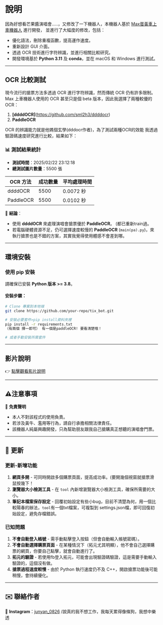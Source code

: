 # 說明
因為好想看芒果醬演唱會.....，又修改了一下機器人，本機器人基於 [Max蛋黃車上車機器人](https://github.com/lovefirst02/tix_bot) 進行開發，
並進行了大幅度的修改，包括：
- 優化語法，刪除重複函數，提高運作速度。
- 重新設計 GUI 介面。
- 透過 OCR 技術進行字符辨識，並進行相關比較研究。
- 開發環境基於 **Python 3.11** 及 **conda**，並在 macOS 和 Windows 進行測試。
---
## OCR 比較測試

現今流行的搶票方法多透過 OCR 進行字符辨識，然而傳統 OCR 仍有許多限制。
Max 上車機器人使用的 OCR 甚至只是個 beta 版本，因此我選擇了兩種較優的 OCR：

1. **[ddddOCR]**(https://github.com/sml2h3/ddddocr)
2. **PaddleOCR**

OCR 的辨識能力就是他媽個玄學(dddocr作者)，為了測試兩種OCR的效能
我透過驗證碼速度研究進行比較，結果如下：

### 📊 測試結果統計

- **測試時間**：2025/02/22 23:12:18
- **總測試圖片數量**：5500 張

| OCR 方法   | 成功數量 | 平均處理時間 |
|------------|----------|--------------|
| ddddOCR    | 5500     | 0.0072 秒    |
| PaddleOCR  | 5500     | 0.0102 秒    |

📌 **結論**：
- 使用 **ddddOCR** 來處理演唱會搶票優於 **PaddleOCR**。 (都已重新train過。
- 若電腦硬體資源不足，仍可選擇速度較慢的 **PaddleOCR** (`main(pa).py`)，來執行搶票也是不錯的方案，其實我覺得使用體感不會差到哪。

---

## 環境安裝

###  使用 pip 安裝
請確保已安裝 **Python 版本 >= 3.8**。

#### 安裝步驟：
```bash
# Clone 專案到本地端
git clone https://github.com/your-repo/tix_bot.git

# 安裝必要套件>pip install資料夾裡
pip install -r requirements.txt
（有兩個 擇一即可） 有一個是paddleOCR! 要看清楚哦！

# 或者手動安裝所需套件
```

---

##  影片說明

👉 [點擊觀看影片說明](https://www.youtube.com/watch?v=sXyOsXwPsKo)

---

## ⚠注意事項

📌 **免責聲明**
- 本人不對該程式的使用負責。
- 若涉及黃牛、濫用等行為，請自行承擔相關法律責任。
- 該機器人純屬興趣開發，只為幫助朋友跟我自己搶購真正想聽的演唱會門票。

---
## 🔄 更新

### 更新-新增功能
1. **網頁多開** - 可同時開啟多個購票頁面，提高成功率。(要開幾個視窗就搶票滑鼠按幾下！
2. **瀏覽器大小檢測工具** - 在 `tool` 內新增瀏覽器大小檢測工具，確保所需要的大小。
3. **筆記本檔案保存設定** -  回覆初始設定有些小bug，目前不清楚為何，用一個比較陽春的辦法，`tool`有一個txt檔案，可複製到 settings.json檔，即可回復初始設定，避免存檔錯誤。

###  已知問題
1. **不會自動登入帳號** - 需手動點擊登入按鈕（但會自動輸入帳號密碼）。
2. **不會自動選擇購票頁面** - 在某種情況下（拓元尤其明顯），他不會自己選擇購票的網頁，你要自己點擊，就會自動進行了。
3. **拓元的驗證** -  若使用fb登入拓元，可能會出現驗證碼驗證，這是需要手動輸入驗證的，這個沒有做。
4. **搶票過程速度較慢** - 由於 Python 執行速度仍不及 C++，開啟搶票功能後可能稍慢，會持續優化。
---
## ✉️ 聯絡作者
📸 **Instagram**：[junyan_0826](https://www.instagram.com/junyan_0826)
/說真的我不想工作，我每天累得像條狗，我想中樂透
